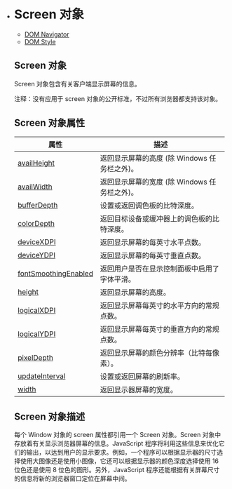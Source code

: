 - # Screen 对象

  - [DOM Navigator](https://www.w3school.com.cn/jsref/obj_navigator.asp)
  - [DOM Style](https://www.w3school.com.cn/jsref/dom_obj_style.asp)

  ## Screen 对象

  Screen 对象包含有关客户端显示屏幕的信息。

  注释：没有应用于 screen 对象的公开标准，不过所有浏览器都支持该对象。

  ## Screen 对象属性

  | 属性                                                         | 描述                                         |
  | ------------------------------------------------------------ | -------------------------------------------- |
  | [availHeight](https://www.w3school.com.cn/jsref/prop_screen_availheight.asp) | 返回显示屏幕的高度 (除 Windows 任务栏之外)。 |
  | [availWidth](https://www.w3school.com.cn/jsref/prop_screen_availwidth.asp) | 返回显示屏幕的宽度 (除 Windows 任务栏之外)。 |
  | [bufferDepth](https://www.w3school.com.cn/jsref/prop_screen_bufferdepth.asp) | 设置或返回调色板的比特深度。                 |
  | [colorDepth](https://www.w3school.com.cn/jsref/prop_screen_colordepth.asp) | 返回目标设备或缓冲器上的调色板的比特深度。   |
  | [deviceXDPI](https://www.w3school.com.cn/jsref/prop_screen_devicexdpi.asp) | 返回显示屏幕的每英寸水平点数。               |
  | [deviceYDPI](https://www.w3school.com.cn/jsref/prop_screen_deviceydpi.asp) | 返回显示屏幕的每英寸垂直点数。               |
  | [fontSmoothingEnabled](https://www.w3school.com.cn/jsref/prop_screen_fontsmoothingenabled.asp) | 返回用户是否在显示控制面板中启用了字体平滑。 |
  | [height](https://www.w3school.com.cn/jsref/prop_screen_height.asp) | 返回显示屏幕的高度。                         |
  | [logicalXDPI](https://www.w3school.com.cn/jsref/prop_screen_logicalxdpi.asp) | 返回显示屏幕每英寸的水平方向的常规点数。     |
  | [logicalYDPI](https://www.w3school.com.cn/jsref/prop_screen_logicalydpi.asp) | 返回显示屏幕每英寸的垂直方向的常规点数。     |
  | [pixelDepth](https://www.w3school.com.cn/jsref/prop_screen_pixeldepth.asp) | 返回显示屏幕的颜色分辨率（比特每像素）。     |
  | [updateInterval](https://www.w3school.com.cn/jsref/prop_screen_updateinterval.asp) | 设置或返回屏幕的刷新率。                     |
  | [width](https://www.w3school.com.cn/jsref/prop_screen_width.asp) | 返回显示器屏幕的宽度。                       |

  ## Screen 对象描述

  每个 Window 对象的 screen 属性都引用一个 Screen 对象。Screen  对象中存放着有关显示浏览器屏幕的信息。JavaScript  程序将利用这些信息来优化它们的输出，以达到用户的显示要求。例如，一个程序可以根据显示器的尺寸选择使用大图像还是使用小图像，它还可以根据显示器的颜色深度选择使用 16 位色还是使用 8 位色的图形。另外，JavaScript 程序还能根据有关屏幕尺寸的信息将新的浏览器窗口定位在屏幕中间。
